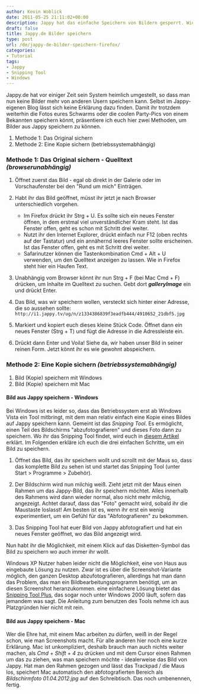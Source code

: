 ```yaml
---
author: Kevin Woblick
date: 2011-05-25 21:11:02+00:00
description: Jappy hat das einfache Speichern von Bildern gesperrt. Wie ihr trotzdem an die Bilder heran kommt erfahrt ihr hier.
draft: false
title: Jappy.de Bilder speichern
type: post
url: /de/jappy-de-bilder-speichern-firefox/
categories:
- Tutorial
tags:
- Jappy
- Snipping Tool
- Windows
---
```


Jappy.de hat vor einiger Zeit sein System heimlich umgestellt, so dass man nun keine Bilder mehr von anderen Usern speichern kann. Selbst im Jappy-eigenen Blog lässt sich keine Erklärung dazu finden. Damit ihr trotzdem weiterhin die Fotos eures Schwarms oder die coolen Party-Pics von einem Bekannten speichern könnt, präsentiere ich euch hier zwei Methoden, um Bilder aus Jappy speichern zu können.

1. Methode 1: Das Original sichern
2. Methode 2: Eine Kopie sichern (betriebssystemabhängig)


### Methode 1: Das Original sichern - Quelltext _(browserunabhängig)_

1. Öffnet zuerst das Bild - egal ob direkt in der Galerie oder im Vorschaufenster bei den "Rund um mich" Einträgen.

2. Habt ihr das Bild geöffnet, müsst ihr jetzt je nach Browser unterschiedlich vorgehen.
    * Im Firefox drückt ihr Strg + U. Es sollte sich ein neues Fenster öffnen, in dem erstmal viel unverständlicher Kram steht. Ist das Fenster offen, geht es schon mit Schritt drei weiter.
    * Nutzt ihr den Internet Explorer, drückt einfach nur F12 (oben rechts auf der Tastatur) und ein annähernd leeres Fenster sollte erscheinen. Ist das Fenster offen, geht es mit Schritt drei weiter.
    * Safarinutzer können die Tastenkombination Cmd + Alt + U verwenden, um den Quelltext anzeigen zu lassen. Wie in Firefox steht hier ein Haufen Text.

3. Unabhängig vom Browser könnt ihr nun Strg + F (bei Mac Cmd + F) drücken, um Inhalte im Quelltext zu suchen. Gebt dort _**galleryImage**_ ein und drückt Enter.

4. Das Bild, was wir speichern wollen, versteckt sich hinter einer Adresse, die so aussehen sollte:  
    `http://i1.jappy.tv/ug/n/z1334386839f3eadfb444/4910652_21dbf5.jpg`

5. Markiert und kopiert euch dieses kleine Stück Code. Öffnet dann ein neues Fenster (Strg + T) und fügt die Adresse in die Adressleiste ein.

6. Drückt dann Enter und Voila! Siehe da, wir haben unser Bild in seiner reinen Form. Jetzt könnt ihr es wie gewohnt abspeichern.


### Methode 2: Eine Kopie sichern _(betriebssystemabhängig)_

1. Bild (Kopie) speichern mit Windows
2. Bild (Kopie) speichern mit Mac


#### Bild aus Jappy speichern - Windows

Bei Windows ist es leider so, dass das Betriebssystem erst ab Windows Vista ein Tool mitbringt, mit dem man relativ einfach eine Kopie eines Bildes auf Jappy speichern kann. Gemeint ist das _Snipping Tool_. Es ermöglicht, einen Teil des Bildschirms "abzufotografieren" und dieses Foto dann zu speichern. Wo ihr das Snipping Tool findet, wird euch in [diesem Artikel](http://www.pctipp.ch/praxishilfe/kummerkasten/windowsvista/46785/vista_wo_ist_das_snipping_tool.html) erklärt. Im Folgenden erkläre ich euch die drei einfachen Schritte, um ein Bild zu speichern.

1. Öffnet das Bild, das ihr speichern wollt und scrollt mit der Maus so, dass das komplette Bild zu sehen ist und startet das Snipping Tool (unter Start > Programme > Zubehör).

2. Der Bildschirm wird nun milchig weiß. Zieht jetzt mit der Maus einen Rahmen um das Jappy-Bild, das ihr speichern möchtet. Alles innerhalb des Rahmens wird dann wieder normal, also nicht mehr milchig, angezeigt. Achtet darauf, dass das "Foto" gemacht wird, sobald ihr die Maustaste loslasst! Am besten ist es, wenn ihr erst ein wenig experimentiert, um ein Gefühl für das "Abfotografieren" zu bekommen.

3. Das Snipping Tool hat euer Bild von Jappy abfotografiert und hat ein neues Fenster geöffnet, wo das Bild angezeigt wird.

Nun habt ihr die Möglichkeit, mit einem Klick auf das Disketten-Symbol das Bild zu speichern wo auch immer ihr wollt.

Windows XP Nutzer haben leider nicht die Möglichkeit, eine von Haus aus eingebaute Lösung zu nutzen. Zwar ist es über die Screenshot-Variante möglich, den ganzen Desktop abzufotografieren, allerdings hat man dann das Problem, das man ein Bildbearbeitungsprogramm benötigt, um an diesen Screenshot heranzukommen. eine einfachere Lösung bietet das [Snipping Tool Plus](http://www.chip.de/downloads/Snipping-Tool-Plus_47471201.html), das sogar noch unter Windows 2000 läuft, sofern das jemandem was sagt. Die Anleitung zum benutzen des Tools nehme ich aus Platzgründen hier nicht mit rein.


#### Bild aus Jappy speichern - Mac

Wer die Ehre hat, mit einem Mac arbeiten zu dürfen, weiß in der Regel schon, wie man Screenshots macht. Für alle anderen hier noch eine kurze Erklärung. Mac ist unkompliziert, deshalb brauch man auch nichts weiter machen, als _Cmd_ + _Shift_ + _4_ zu drücken und mit dem Cursor einen Rahmen um das zu ziehen, was man speichern möchte - idealerweise das Bild von Jappy. Hat man den Rahmen gezogen und lässt das Trackpad / die Maus los, speichert Mac automatisch den abfotografierten Bereich als _Bildschirmfoto 01.04.2012.jpg_ auf den Schreibtisch. Das noch umbenennen, fertig.
